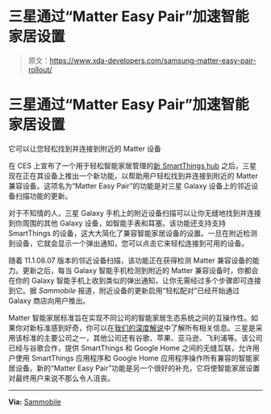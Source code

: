 # 三星通过“Matter Easy Pair”加速智能家居设置

> 原文：<https://www.xda-developers.com/samsung-matter-easy-pair-rollout/>

# 三星通过“Matter Easy Pair”加速智能家居设置

它可以让您轻松找到并连接到附近的 Matter 设备

在 CES 上宣布了一个用于轻松智能家居管理的[新 SmartThings hub](https://www.xda-developers.com/samsung-smartthings-station-release/) 之后，三星现在正在其设备上推出一个新功能，以帮助用户轻松找到并连接到附近的 Matter 兼容设备。这项名为“Matter Easy Pair”的功能是对三星 Galaxy 设备上的邻近设备扫描功能的更新。

对于不知情的人，三星 Galaxy 手机上的附近设备扫描可以让你无缝地找到并连接到你周围的其他 Galaxy 设备，如智能手表和耳塞。该功能还支持支持 SmartThings 的设备，这大大简化了兼容智能家居设备的设置。一旦在附近检测到设备，它就会显示一个弹出通知，您可以点击它来轻松连接到可用的设备。

随着 11.1.08.07 版本的邻近设备扫描，该功能正在获得检测 Matter 兼容设备的能力。更新之后，每当 Galaxy 智能手机检测到附近的 Matter 兼容设备时，你都会在你的 Galaxy 智能手机上收到类似的弹出通知，让你无需经过多个步骤即可连接到它。据 *Sammobile* 报道，附近设备的更新启用“轻松配对”已经开始通过 Galaxy 商店向用户推出。

Matter 智能家居标准旨在实现不同公司的智能家居生态系统之间的互操作性。如果你对新标准感到好奇，你可以在[我们的深度解说](https://www.xda-developers.com/matter/)中了解所有相关信息。三星是采用该标准的主要公司之一，其他公司还有谷歌、苹果、亚马逊、飞利浦等。该公司已经与谷歌合作，提供 SmartThings 和 Google Home 之间的无缝互联，允许用户使用 SmartThings 应用程序和 Google Home 应用程序操作所有兼容的智能家居设备。新的“Matter Easy Pair”功能是另一个很好的补充，它将使智能家居设置对最终用户来说不那么令人沮丧。

* * *

**Via:** [Sammobile](https://www.sammobile.com/news/samsung-nearby-device-scanning-updated-matter-easy-pair/)